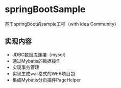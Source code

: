 # springBootSample
基于springBoot的sample工程（with idea Community）

## 实现内容
- JDBC数据库连接（mysql）
- 通过Mybatis的数据操作
- 实现事务管理
- 实现生成war格式的WEB项目包
- 集成Mybatis分页插件PageHelper